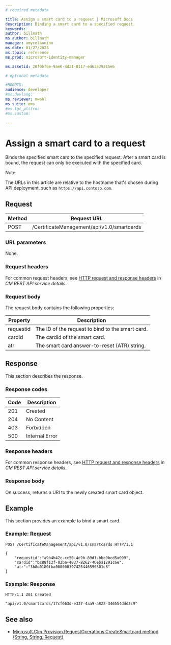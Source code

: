 ```yaml
---
# required metadata

title: Assign a smart card to a request | Microsoft Docs
description: Binding a smart card to a specified request.
keywords:
author: billmath
ms.author: billmath
manager: amycolannino
ms.date: 01/27/2023
ms.topic: reference
ms.prod: microsoft-identity-manager

ms.assetid: 20f0bf6e-9ae0-4d21-8117-ed63e29315e6

# optional metadata

#ROBOTS:
audience: developer
#ms.devlang:
ms.reviewer: mwahl
ms.suite: ems
#ms.tgt_pltfrm:
#ms.custom:

---
```


# Assign a smart card to a request
Binds the specified smart card to the specified request. After a smart card is bound, the request can only be executed with the specified card.

>[!NOTE]
>The URLs in this article are relative to the hostname that's chosen during API deployment, such as `https://api.contoso.com`.

## Request

Method  |Request URL  
---------|---------
POST     |/CertificateManagement/api/v1.0/smartcards

### URL parameters
None.

### Request headers
For common request headers, see [HTTP request and response headers](certificate-management-rest-api-service-details.md#http-request-and-response-headers) in *CM REST API service details*.

### Request body
The request body contains the following properties:

Property | Description
---------|-----------
requestid | The ID of the request to bind to the smart card.
cardid | The cardid of the smart card.
atr | The smart card answer-to-reset (ATR) string.


## Response
This section describes the response.

### Response codes

Code  |Description  
---------|---------
201 | Created
204 | No Content
403 | Forbidden
500 | Internal Error

### Response headers
For common response headers, see [HTTP request and response headers](certificate-management-rest-api-service-details.md#http-request-and-response-headers) in *CM REST API service details*.

### Response body
On success, returns a URI to the newly created smart card object.

## Example
This section provides an example to bind a smart card.

### Example: Request

```
POST /CertificateManagement/api/v1.0/smartcards HTTP/1.1

{
    "requestid":"a9b4b42c-cc50-4c9b-89d1-bbc0bcd5a099",
    "cardid":"bc88f13f-83ba-4037-8262-46eba1291c6e",
    "atr":"3b8d0180fba000000397425446590301c8"
}
```

### Example: Response

```
HTTP/1.1 201 Created

"api/v1.0/smartcards/17cf063d-e337-4aa9-a822-346554ddd3c9"
```

## See also

- [Microsoft.Clm.Provision.RequestOperations.CreateSmartcard method (String, String, Request)](https://msdn.microsoft.com/library/windows/desktop/bb456812.aspx)

